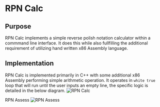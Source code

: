 # RPN Calc 

## Purpose
  RPN Calc implements a simple reverse polish notation calculator within a commmand line interface. It does this while also fullfilling the additional requirement of utilizing hand written x86 Assembly language. 
## Implementation 
  RPN Calc is implemented primarily in C++ with some additional x86 Assembly performing simple arithmetic operation. It operates in `white true` loop that will run until the user inputs an empty line, the specific logic is detailed in the below diagram. 
![RPN Calc](https://github.com/user-attachments/assets/539f1ba2-9445-47d7-b75d-1a81d49da89d)

  RPN Assess
![RPN Assess](https://github.com/user-attachments/assets/5a7e4246-3623-4762-ba31-8515d9d9a011)
